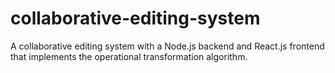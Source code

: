 # collaborative-editing-system
A collaborative editing system with a Node.js backend and React.js frontend that implements the operational transformation algorithm.
